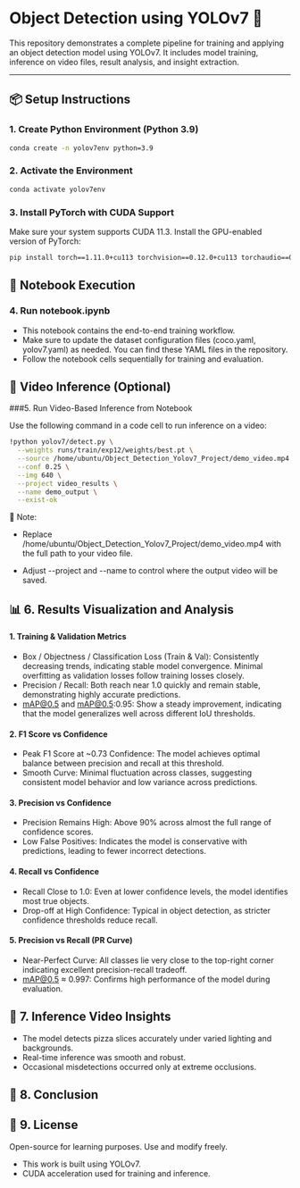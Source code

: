 # Object Detection using YOLOv7 🚀

This repository demonstrates a complete pipeline for training and applying an object detection model using YOLOv7. It includes model training, inference on video files, result analysis, and insight extraction.

---
## 📦 Setup Instructions

### 1. Create Python Environment (Python 3.9)

```bash
conda create -n yolov7env python=3.9
```

### 2. Activate the Environment

```bash
conda activate yolov7env
```

### 3. Install PyTorch with CUDA Support

Make sure your system supports CUDA 11.3. Install the GPU-enabled version of PyTorch:
```bash
pip install torch==1.11.0+cu113 torchvision==0.12.0+cu113 torchaudio==0.11.0 --extra-index-url https://download.pytorch.org/whl/cu113
```

## 📓 Notebook Execution

### 4. Run notebook.ipynb
- This notebook contains the end-to-end training workflow.
- Make sure to update the dataset configuration files (coco.yaml, yolov7.yaml) as needed. You can find these YAML files in the repository.
- Follow the notebook cells sequentially for training and evaluation.

## 🎥 Video Inference (Optional)

###5. Run Video-Based Inference from Notebook

Use the following command in a code cell to run inference on a video:
```bash
!python yolov7/detect.py \
  --weights runs/train/exp12/weights/best.pt \
  --source /home/ubuntu/Object_Detection_Yolov7_Project/demo_video.mp4 \
  --conf 0.25 \
  --img 640 \
  --project video_results \
  --name demo_output \
  --exist-ok
```
🔁 Note:
- Replace /home/ubuntu/Object_Detection_Yolov7_Project/demo_video.mp4 with the full path to your video file.

- Adjust --project and --name to control where the output video will be saved.

## 📊 6. Results Visualization and Analysis

#### 1. Training & Validation Metrics
- Box / Objectness / Classification Loss (Train & Val): Consistently decreasing trends, indicating stable model convergence. Minimal overfitting as validation losses follow training losses closely.
- Precision / Recall: Both reach near 1.0 quickly and remain stable, demonstrating highly accurate predictions.
- mAP@0.5 and mAP@0.5:0.95: Show a steady improvement, indicating that the model generalizes well across different IoU thresholds.

#### 2. F1 Score vs Confidence
- Peak F1 Score at ~0.73 Confidence: The model achieves optimal balance between precision and recall at this threshold.
- Smooth Curve: Minimal fluctuation across classes, suggesting consistent model behavior and low variance across predictions.

#### 3. Precision vs Confidence
- Precision Remains High: Above 90% across almost the full range of confidence scores.
- Low False Positives: Indicates the model is conservative with predictions, leading to fewer incorrect detections.

#### 4. Recall vs Confidence
- Recall Close to 1.0: Even at lower confidence levels, the model identifies most true objects.
- Drop-off at High Confidence: Typical in object detection, as stricter confidence thresholds reduce recall.

#### 5. Precision vs Recall (PR Curve)
- Near-Perfect Curve: All classes lie very close to the top-right corner indicating excellent precision-recall tradeoff.
- mAP@0.5 ≈ 0.997: Confirms high performance of the model during evaluation.

## 🔎 7. Inference Video Insights

- The model detects pizza slices accurately under varied lighting and backgrounds.
- Real-time inference was smooth and robust.
- Occasional misdetections occurred only at extreme occlusions.

## 🧠 8. Conclusion
## 📜 9. License

Open-source for learning purposes. Use and modify freely.
- This work is built using YOLOv7.
- CUDA acceleration used for training and inference.
